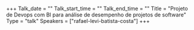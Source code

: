 +++
Talk_date = ""
Talk_start_time = ""
Talk_end_time = ""
Title = "Projeto de Devops com BI para análise de desempenho de projetos de software"
Type = "talk"
Speakers = ["rafael-levi-batista-costa"]
+++


